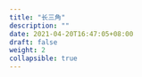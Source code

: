 ```yaml
---
title: "长三角"
description: ""
date: 2021-04-20T16:47:05+08:00
draft: false
weight: 2
collapsible: true
---
```



